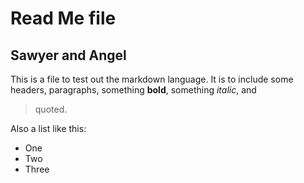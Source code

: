 # Read Me file 
## Sawyer and Angel 
This is a file to test out the markdown language. It is to include some headers, paragraphs, 
something **bold**,
something _italic_, and
> quoted. 
>
Also a list like this: 
- One 
- Two 
- Three
